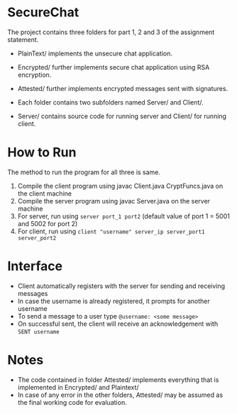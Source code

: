 # SecureChat
The project contains three folders for part 1, 2 and 3 of the assignment statement.

- PlainText/ implements the unsecure chat application.
- Encrypted/ further implements secure chat application using RSA encryption.
- Attested/ further implements encrypted messages sent with signatures.

- Each folder contains two subfolders named Server/ and Client/.
- Server/ contains source code for running server and Client/ for running client.

# How to Run
The method to run the program for all three is same.

1. Compile the client program using javac Client.java CryptFuncs.java on the client machine
2. Compile the server program using javac Server.java on the server machine
3. For server, run using ``server port_1 port2`` (default value of port 1 = 5001 and 5002 for port 2)
4. For client, run using ``client "username" server_ip server_port1 server_port2``

# Interface

- Client automatically registers with the server for sending and receiving messages
- In case the username is already registered, it prompts for another username
- To send a message to a user type ``@username: <some message>``
- On successful sent, the client will receive an acknowledgement with ``SENT username``

# Notes

- The code contained in folder Attested/ implements everything that is implemented in Encrypted/ and Plaintext/
- In case of any error in the other folders, Attested/ may be assumed as the final working code for evaluation.